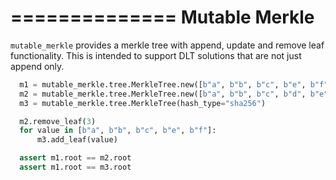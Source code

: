 ==============
Mutable Merkle
==============

``mutable_merkle`` provides a merkle tree with append, update and remove leaf functionality. This 
is intended to support DLT solutions that are not just append only.

```python
  m1 = mutable_merkle.tree.MerkleTree.new([b"a", b"b", b"c", b"e", b"f"], hash_type="sha256")
  m2 = mutable_merkle.tree.MerkleTree.new([b"a", b"b", b"c", b"d", b"e", b"f"], hash_type="sha256")
  m3 = mutable_merkle.tree.MerkleTree(hash_type="sha256")

  m2.remove_leaf(3)
  for value in [b"a", b"b", b"c", b"e", b"f"]:
      m3.add_leaf(value)

  assert m1.root == m2.root
  assert m1.root == m3.root
```
